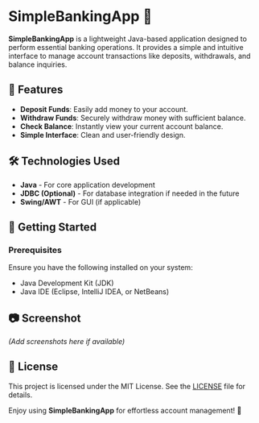 # SimpleBankingApp 🏦

**SimpleBankingApp** is a lightweight Java-based application designed to perform essential banking operations. It provides a simple and intuitive interface to manage account transactions like deposits, withdrawals, and balance inquiries.

## 🚀 Features
- **Deposit Funds**: Easily add money to your account.
- **Withdraw Funds**: Securely withdraw money with sufficient balance.
- **Check Balance**: Instantly view your current account balance.
- **Simple Interface**: Clean and user-friendly design.

## 🛠️ Technologies Used
- **Java** - For core application development
- **JDBC (Optional)** - For database integration if needed in the future
- **Swing/AWT** - For GUI (if applicable)

## 🚀 Getting Started

### Prerequisites
Ensure you have the following installed on your system:
- Java Development Kit (JDK)
- Java IDE (Eclipse, IntelliJ IDEA, or NetBeans)

## 📷 Screenshot
*(Add screenshots here if available)*


## 📜 License
This project is licensed under the MIT License. See the [LICENSE](LICENSE) file for details.



Enjoy using **SimpleBankingApp** for effortless account management! 🚀


